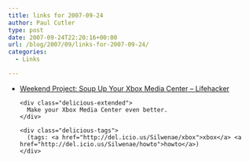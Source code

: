 ```yaml
---
title: links for 2007-09-24
author: Paul Cutler
type: post
date: 2007-09-24T22:20:16+00:00
url: /blog/2007/09/links-for-2007-09-24/
categories:
  - Links

---
```

<ul class="delicious">
  <li>
    <div class="delicious-link">
      <a href="http://lifehacker.com/software/weekend-project/soup-up-your-xbox-media-center-302821.php">Weekend Project: Soup Up Your Xbox Media Center &#8211; Lifehacker</a>
    </div>
    
    <div class="delicious-extended">
      Make your Xbox Media Center even better.
    </div>
    
    <div class="delicious-tags">
      (tags: <a href="http://del.icio.us/Silwenae/xbox">xbox</a> <a href="http://del.icio.us/Silwenae/howto">howto</a>)
    </div>
  </li>
</ul>